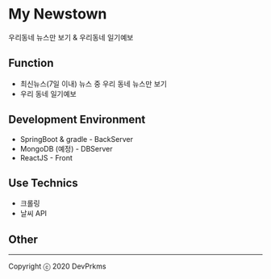 # My Newstown

우리동네 뉴스만 보기 & 우리동네 일기예보

## Function

* 최신뉴스(7일 이내) 뉴스 중 우리 동네 뉴스만 보기
* 우리 동네 일기예보

## Development Environment

* SpringBoot & gradle - BackServer
* MongoDB (예정) - DBServer
* ReactJS - Front

## Use Technics

* 크롤링
* 날씨 API

## Other



---

Copyright ⓒ 2020 DevPrkms